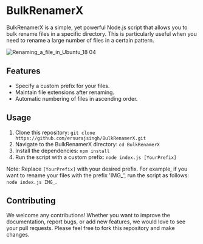 # BulkRenamerX

BulkRenamerX is a simple, yet powerful Node.js script that allows you to bulk rename files in a specific directory. This is particularly useful when you need to rename a large number of files in a certain pattern.

![Renaming_a_file_in_Ubuntu_18 04](https://github.com/ersurajsingh/BulkRenamerX/assets/36544126/a2148809-0556-4136-8ab9-46a9ee97425c)


## Features

- Specify a custom prefix for your files.
- Maintain file extensions after renaming.
- Automatic numbering of files in ascending order.

## Usage

1. Clone this repository: `git clone https://github.com/ersurajsingh/BulkRenamerX.git`
2. Navigate to the BulkRenamerX directory: `cd BulkRenamerX`
3. Install the dependencies: `npm install`
4. Run the script with a custom prefix: `node index.js [YourPrefix]`

Note: Replace `[YourPrefix]` with your desired prefix. For example, if you want to rename your files with the prefix 'IMG_', run the script as follows: `node index.js IMG_`.

## Contributing

We welcome any contributions! Whether you want to improve the documentation, report bugs, or add new features, we would love to see your pull requests. Please feel free to fork this repository and make changes.



